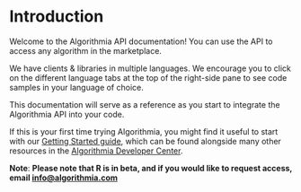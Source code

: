 # Introduction

Welcome to the Algorithmia API documentation! You can use the API to access any algorithm in the marketplace.

We have clients & libraries in multiple languages. We encourage you to click on the different language tabs at the top of the right-side pane to see code samples in your language of choice. 

This documentation will serve as a reference as you start to integrate the Algorithmia API into your code.

If this is your first time trying Algorithmia, you might find it useful to start with our [Getting Started guide](http://developers.algorithmia.com/basics/getting-started/), which can be found alongside many other resources in the [Algorithmia Developer Center](http://developers.algorithmia.com/).

**Note**: <b>Please note that R is in beta, and if you would like to request access, email <a href="mailto:info@algorithmia.com">info@algorithmia.com</a></b>